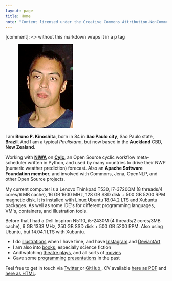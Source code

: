 ```yaml
---
layout: page
title: Home
note: "Content licensed under the Creative Commons Attribution-NonCommercial 4.0 International License."
---
```


[comment]: <>  without this markdown wraps it in a p tag
<figure>
    <img class="ui small image left-aligned" src="/assets/pages/about/bruno-3.png" alt="Bruno P. Kinoshita picture">
</figure>

I am **Bruno P. Kinoshita**, born in 84 in **Sao Paulo city**, Sao Paulo state, **Brazil**. 
And I am a typical _Paulistano_, but now based in the **Auckland** CBD, **New Zealand**.

Working with [**NIWA**](https://niwa.co.nz) on [**Cylc**](https://cylc.github.io), an Open Source cyclic
workflow meta-scheduler written in Python, and used by many countries to drive their NWP (numeric
weather prediction) forecast. Also an **Apache Software Foundation member**, and involved with Commons,
Jena, OpenNLP, and other Open Source projects.

My current computer is a Lenovo Thinkpad T530, i7-3720QM (8 threads/4 cores/6 MB cache), 16 GB 1600 MHz,
128 GB SSD disk + 500 GB 5200 RPM magnetic disk. It is installed with Linux Ubuntu 18.04.2 LTS and
Xubuntu packages. As well as some IDE's for different programming languages, VM's, containers,
and illustration tools.

Before that I had a Dell Inspiron N5110, i5-2430M (4 threads/2 cores/3MB cache), 6 GB 1333 MHz,
250 GB SSD disk + 500 GB 5200 RPM. Also using Ubuntu, but 14.04.1 LTS with Xubuntu.

- I do [illustrations](/art/) when I have time, and have [Instagram](https://instagram.com/brunokinoshita/) and
[DeviantArt](https://deviantart.com/kinow/)
- I am also into [books](/books/), especially science fiction
- And watching [theatre plays](/theatre/), and all sorts of [movies](/movies/)
- Gave some [programming presentations](/tags#presentations) in the past

Feel free to get in touch via [Twitter <i class="twitter icon"></i>](https://twitter.com/kinow)
or [GitHub <i class="github icon"></i>](https://github.com/kinow). CV available
[here as PDF](/cv.pdf) and [here as HTML](/cv/).
